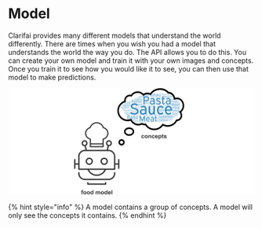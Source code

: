 # Model

Clarifai provides many different models that understand the world differently. There are times when you wish you had a model that understands the world the way you do. The API allows you to do this. You can create your own model and train it with your own images and concepts. Once you train it to see how you would like it to see, you can then use that model to make predictions.

![](../../images/model_concepts.jpg)

{% hint style="info" %}
A model contains a group of concepts. A model will only see the concepts it contains.
{% endhint %}
